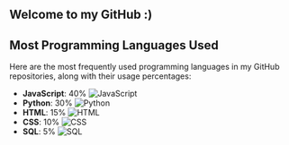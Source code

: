 ## Welcome to my GitHub :)


## Most Programming Languages Used

Here are the most frequently used programming languages in my GitHub repositories, along with their usage percentages:

- **JavaScript**: 40% ![JavaScript](https://progress-bar.dev/40?title=JavaScript)
- **Python**: 30% ![Python](https://progress-bar.dev/30?title=Python)
- **HTML**: 15% ![HTML](https://progress-bar.dev/15?title=HTML)
- **CSS**: 10% ![CSS](https://progress-bar.dev/10?title=CSS)
- **SQL**: 5% ![SQL](https://progress-bar.dev/5?title=SQL)
